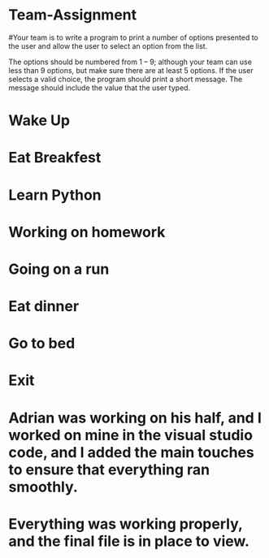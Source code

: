 # Team-Assignment

#Your team is to write a program to print a number of options presented to the user and allow the user to select an option from the list.

The options should be numbered from 1 – 9; although your team can use less than 9 options, but make sure there are at least 5 options. If the user selects a valid choice, the program should print a short message. The message should include the value that the user typed.


# Wake Up

# Eat Breakfest

# Learn Python

# Working on homework

# Going on a run

# Eat dinner 

# Go to bed

# Exit


# Adrian was working on his half, and I worked on mine in the visual studio code, and I added the main touches to ensure that everything ran smoothly.

# Everything was working properly, and the final file is in place to view.
